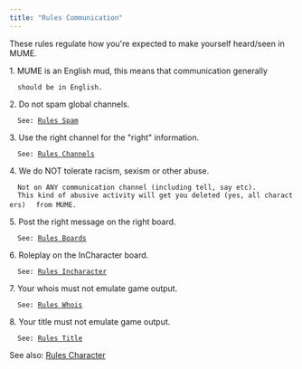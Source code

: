```yaml
---
title: "Rules Communication"
---
```


These rules regulate how you're expected to make yourself heard/seen in
MUME.

1\. MUME is an English mud, this means that communication generally

`  should be in English.`

2\. Do not spam global channels.

`  See: `[`Rules Spam`](Rules_Spam "wikilink")

3\. Use the right channel for the "right" information.

`  See: `[`Rules Channels`](Rules_Channels "wikilink")

4\. We do NOT tolerate racism, sexism or other abuse.

`  Not on ANY communication channel (including tell, say etc).`
`  This kind of abusive activity will get you deleted (yes, all characters)`
`  from MUME.`

5\. Post the right message on the right board.

`  See: `[`Rules Boards`](Rules_Boards "wikilink")

6\. Roleplay on the InCharacter board.

`  See: `[`Rules Incharacter`](Rules_Incharacter "wikilink")

7\. Your whois must not emulate game output.

`  See: `[`Rules Whois`](Rules_Whois "wikilink")

8\. Your title must not emulate game output.

`  See: `[`Rules Title`](Rules_Title "wikilink")

See also: [Rules Character](Rules_Character "wikilink")